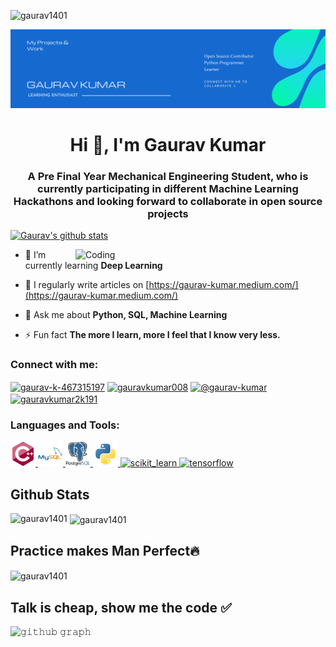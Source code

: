 <p align="left"> <img src="https://komarev.com/ghpvc/?username=gaurav1401&label=Profile%20views&color=0e75b6&style=flat" alt="gaurav1401" /> </p>

![Banner](Header/header.png)

<h1 align="center">Hi 👋, I'm Gaurav Kumar</h1>
<h3 align="center">A Pre Final Year Mechanical Engineering Student, who is currently participating in different Machine Learning Hackathons and looking forward to collaborate in open source projects</h3>


[![Gaurav's github stats](https://github-readme-stats.vercel.app/api?username=Gaurav1401&count_private=true&show_icons=true&theme=radical&hide_rank=false)](https://github.com/Gaurav1401/github-readme-stats)

<img align = 'right' alt = 'Coding' width = 400 src = "https://media1.giphy.com/media/ZgBHqRyBXetos/giphy.gif" />

- 🌱 I’m currently learning **Deep Learning**

- 📝 I regularly write articles on [https://gaurav-kumar.medium.com/](https://gaurav-kumar.medium.com/)

- 💬 Ask me about **Python, SQL, Machine Learning**

- ⚡ Fun fact **The more I learn, more I feel that I know very less.**

<h3 align="left">Connect with me:</h3>
<p align="left">
<a href="https://linkedin.com/in/gaurav-k-467315197" target="blank"><img align="center" src="https://raw.githubusercontent.com/rahuldkjain/github-profile-readme-generator/master/src/images/icons/Social/linked-in-alt.svg" alt="gaurav-k-467315197" height="30" width="40" /></a>
<a href="https://kaggle.com/gauravkumar008" target="blank"><img align="center" src="https://raw.githubusercontent.com/rahuldkjain/github-profile-readme-generator/master/src/images/icons/Social/kaggle.svg" alt="gauravkumar008" height="30" width="40" /></a>
<a href="https://medium.com/@gaurav-kumar" target="blank"><img align="center" src="https://raw.githubusercontent.com/rahuldkjain/github-profile-readme-generator/master/src/images/icons/Social/medium.svg" alt="@gaurav-kumar" height="30" width="40" /></a>
<a href="https://www.hackerrank.com/gauravkumar2k191" target="blank"><img align="center" src="https://raw.githubusercontent.com/rahuldkjain/github-profile-readme-generator/master/src/images/icons/Social/hackerrank.svg" alt="gauravkumar2k191" height="30" width="40" /></a>
</p>

<h3 align="left">Languages and Tools:</h3>
<p align="left"> <a href="https://www.w3schools.com/cpp/" target="_blank"> <img src="https://raw.githubusercontent.com/devicons/devicon/master/icons/cplusplus/cplusplus-original.svg" alt="cplusplus" width="40" height="40"/> </a> <a href="https://www.mysql.com/" target="_blank"> <img src="https://raw.githubusercontent.com/devicons/devicon/master/icons/mysql/mysql-original-wordmark.svg" alt="mysql" width="40" height="40"/> </a> <a href="https://www.postgresql.org" target="_blank"> <img src="https://raw.githubusercontent.com/devicons/devicon/master/icons/postgresql/postgresql-original-wordmark.svg" alt="postgresql" width="40" height="40"/> </a> <a href="https://www.python.org" target="_blank"> <img src="https://raw.githubusercontent.com/devicons/devicon/master/icons/python/python-original.svg" alt="python" width="40" height="40"/> </a> <a href="https://scikit-learn.org/" target="_blank"> <img src="https://upload.wikimedia.org/wikipedia/commons/0/05/Scikit_learn_logo_small.svg" alt="scikit_learn" width="40" height="40"/> </a> <a href="https://www.tensorflow.org" target="_blank"> <img src="https://www.vectorlogo.zone/logos/tensorflow/tensorflow-icon.svg" alt="tensorflow" width="40" height="40"/> </a> </p>

## Github Stats
<p><img align="left" src="https://github-readme-stats.vercel.app/api/top-langs?username=gaurav1401&show_icons=true&locale=en&layout=compact" alt="gaurav1401" /></p>

<p>&nbsp;<img align="center" src="https://github-readme-stats.vercel.app/api?username=gaurav1401&show_icons=true&locale=en" alt="gaurav1401" /></p>

## Practice makes Man Perfect🔥
<p><img align="center" src="https://github-readme-streak-stats.herokuapp.com/?user=gaurav1401&" alt="gaurav1401" /></p>

## Talk is cheap, show me the code ✅
![𝚐𝚒𝚝𝚑𝚞𝚋 𝚐𝚛𝚊𝚙𝚑](https://activity-graph.herokuapp.com/graph?username=gaurav1401&theme=react-dark&hide_border=true&area=true)

<!---
Gaurav1401/Gaurav1401 is a ✨ special ✨ repository because its `README.md` (this file) appears on your GitHub profile.
You can click the Preview link to take a look at your changes.
--->
